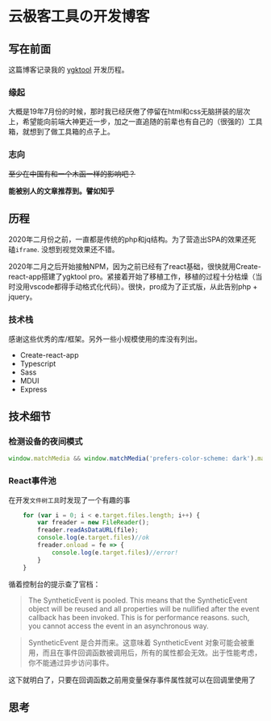 # 云极客工具の开发博客

## 写在前面

这篇博客记录我的 [ygktool](https://www.ygktool.cn) 开发历程。

### 缘起

大概是19年7月份的时候，那时我已经厌倦了停留在html和css无脑拼装的层次上，希望能向前端大神更近一步，加之一直追随的前辈也有自己的（很强的）工具箱，就想到了做工具箱的点子上。

### 志向
<S>至少在中国有和一个木函一样的影响吧？</s>

**能被别人的文章推荐到。譬如知乎**

## 历程
2020年二月份之前，一直都是传统的php和jq结构。为了营造出SPA的效果还死磕`iframe`. 没想到视觉效果还不错。

2020年二月之后开始接触NPM，因为之前已经有了react基础，很快就用Create-react-app搭建了ygktool pro。紧接着开始了移植工作，移植的过程十分枯燥（当时没用vscode都得手动格式化代码）。很快，pro成为了正式版，从此告别php + jquery。


### 技术栈
感谢这些优秀的库/框架。另外一些小规模使用的库没有列出。
* Create-react-app
* Typescript
* Sass
* MDUI
* Express

## 技术细节

### 检测设备的夜间模式
```js
window.matchMedia && window.matchMedia('prefers-color-scheme: dark').matches
```

### React事件池
在开发`文件树工具`时发现了一个有趣的事
```js
    for (var i = 0; i < e.target.files.length; i++) {
        var freader = new FileReader();
        freader.readAsDataURL(file);
        console.log(e.target.files)//ok
        freader.onload = fe => {
            console.log(e.target.files)//error!
        }
    }
```
循着控制台的提示查了官档：
> The SyntheticEvent is pooled. This means that the  SyntheticEvent object will be reused and all  properties will be nullified after the event callback has been invoked. This is for performance reasons. such, you cannot access the event in an asynchronous way.

> SyntheticEvent 是合并而来。这意味着 SyntheticEvent 对象可能会被重用，而且在事件回调函数被调用后，所有的属性都会无效。出于性能考虑，你不能通过异步访问事件。

这下就明白了，只要在回调函数之前用变量保存事件属性就可以在回调里使用了

## 思考